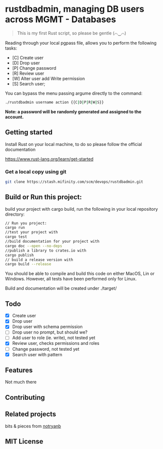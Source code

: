 # rustdbadmin, managing DB users across MGMT - Databases
> This is my first Rust script, so please be gentle (⌒‿⌒)

Reading through your local pgpass file, allows you to perform the following tasks:
- [C] Create user
- [D] Drop user
- [P] Change password
- [R] Review user
- [W] Alter user add Write permission
- [S] Search user;

You can bypass the menu passing argume directly to the command:

```bash
./rustdbadmin username action {{C|D|P|R|W|S}}
```

**Note: a password will be randomly generated and assigned to the account.**

## Getting started

Install Rust on your local machine, to do so please follow the official documentation

https://www.rust-lang.org/learn/get-started


### Get a local copy using git

```bash
git clone https://stash.mifinity.com/scm/devops/rustdbadmin.git
```

## Build or Run this project:

build your project with cargo build, run the following in your local repository directory:
```bash
// Run you project:
cargo run
//test your project with
cargo test
//build documentation for your project with
cargo doc --open --no-deps
//publish a library to crates.io with
cargo publish
// build a release version with
cargo build --release
```

You should be able to compile and build this code on either MacOS, Lin or Windows.
However, all tests have been performed only for Linux.

Build and documentation will be created under ./target/

## Todo
- [x] Create user
- [x] Drop user
- [x] Drop user with schema permission
- [ ] Drop user no prompt, but should we?
- [ ] Add user to role (ie. write), not tested yet
- [x] Review user, checks permissions and roles
- [ ] Change password, not tested yet
- [x] Search user with pattern

## Features

Not much there

## Contributing


## Related projects

bits & pieces from [notryanb](https://github.com/notryanb/psql_connect/blob/master/src/main.rs)

## MIT License

